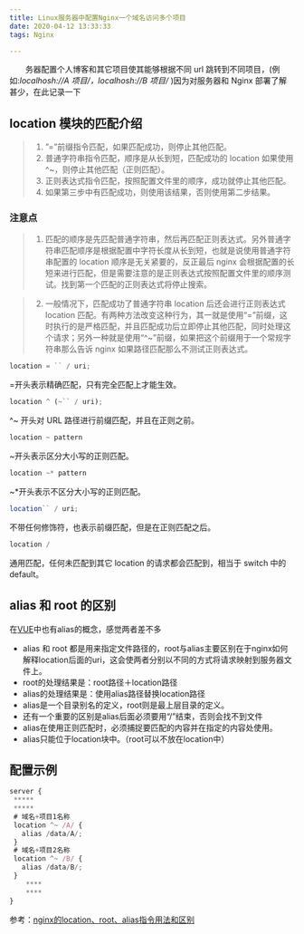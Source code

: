 ```yaml
---
title: Linux服务器中配置Nginx一个域名访问多个项目
date: 2020-04-12 13:33:33
tags: Nginx

---
```


&emsp;&emsp;务器配置个人博客和其它项目使其能够根据不同 url 跳转到不同项目，(例如:*localhosh://A 项目/，localhosh://B 项目/* )因为对服务器和 Nginx 部署了解甚少，在此记录一下

<!-- more -->

## location 模块的匹配介绍

> 1. ”=”前缀指令匹配，如果匹配成功，则停止其他匹配。
> 2. 普通字符串指令匹配，顺序是从长到短，匹配成功的 location 如果使用^~，则停止其他匹配（正则匹配）。
> 3. 正则表达式指令匹配，按照配置文件里的顺序，成功就停止其他匹配。
> 4. 如果第三步中有匹配成功，则使用该结果，否则使用第二步结果。

### 注意点

> 1. 匹配的顺序是先匹配普通字符串，然后再匹配正则表达式。另外普通字符串匹配顺序是根据配置中字符长度从长到短，也就是说使用普通字符串配置的 location 顺序是无关紧要的，反正最后 nginx 会根据配置的长短来进行匹配，但是需要注意的是正则表达式按照配置文件里的顺序测试。找到第一个匹配的正则表达式将停止搜索。

> 2. 一般情况下，匹配成功了普通字符串 location 后还会进行正则表达式 location 匹配。有两种方法改变这种行为，其一就是使用“=”前缀，这时执行的是严格匹配，并且匹配成功后立即停止其他匹配，同时处理这个请求；另外一种就是使用“^~”前缀，如果把这个前缀用于一个常规字符串那么告诉 nginx 如果路径匹配那么不测试正则表达式。

```js
location = `` / uri;
```

=开头表示精确匹配，只有完全匹配上才能生效。

```js
location ^ (~`` / uri);
```

^~ 开头对 URL 路径进行前缀匹配，并且在正则之前。

```js
location ~ pattern
```

~开头表示区分大小写的正则匹配。

```js
location ~* pattern
```

~\*开头表示不区分大小写的正则匹配。

```js
location`` / uri;
```

不带任何修饰符，也表示前缀匹配，但是在正则匹配之后。

```js
location /
```

通用匹配，任何未匹配到其它 location 的请求都会匹配到，相当于 switch 中的 default。

## alias 和 root 的区别

在[VUE](https://router.vuejs.org/zh/guide/essentials/redirect-and-alias.html#%E9%87%8D%E5%AE%9A%E5%90%91)中也有alias的概念，感觉两者差不多

- alias 和 root 都是用来指定文件路径的，root与alias主要区别在于nginx如何解释location后面的uri，这会使两者分别以不同的方式将请求映射到服务器文件上。
- root的处理结果是：root路径＋location路径
- alias的处理结果是：使用alias路径替换location路径
- alias是一个目录别名的定义，root则是最上层目录的定义。
- 还有一个重要的区别是alias后面必须要用“/”结束，否则会找不到文件
- alias在使用正则匹配时，必须捕捉要匹配的内容并在指定的内容处使用。
- alias只能位于location块中。（root可以不放在location中）

## 配置示例

```js
server {
 *****
 *****
 # 域名+项目1名称
 location ^~ /A/ {
   alias /data/A/;
 }
 # 域名+项目2名称
 location ^~ /B/ {
   alias /data/B/;
 }
    ****
    ****
}

```

参考：[nginx的location、root、alias指令用法和区别](https://www.nginx.cn/4658.html)
